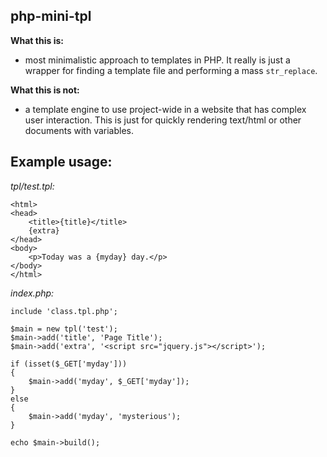 php-mini-tpl
------------

**What this is:**
 - most minimalistic approach to templates in PHP. It really is just a wrapper for finding a template file and performing a mass `str_replace`.

**What this is not:**
 - a template engine to use project-wide in a website that has complex user interaction. This is just for quickly rendering text/html or other documents with variables.
 
Example usage:
--------------

*tpl/test.tpl:*

	<html>
	<head>
		<title>{title}</title>
		{extra}
	</head>
	<body>
		<p>Today was a {myday} day.</p>
	</body>
	</html>

*index.php:*

	include 'class.tpl.php';
	
	$main = new tpl('test');
	$main->add('title', 'Page Title');
	$main->add('extra', '<script src="jquery.js"></script>');
	
	if (isset($_GET['myday']))
	{
		$main->add('myday', $_GET['myday']);
	}
	else
	{
		$main->add('myday', 'mysterious');
	}
	
	echo $main->build();
	